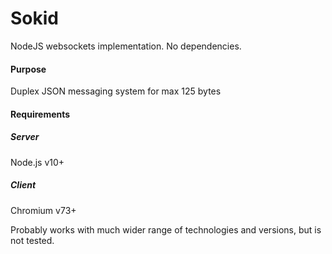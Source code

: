# Sokid
NodeJS websockets implementation. No dependencies.

#### Purpose
Duplex JSON messaging system for max 125 bytes

#### Requirements
##### Server
Node.js v10+
##### Client
Chromium v73+

Probably works with much wider range of technologies and versions, but is not tested.
